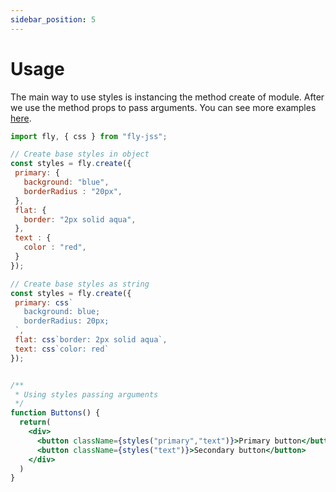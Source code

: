 ```yaml
---
sidebar_position: 5
---
```


# Usage

The main way to use styles is instancing the method create of module. After we use the method props to pass arguments. You can see more examples [here](https://codesandbox.io/s/fly-jss-css-in-js-wgrrc).

```jsx
import fly, { css } from "fly-jss";

// Create base styles in object
const styles = fly.create({
 primary: {
   background: "blue",
   borderRadius : "20px",
 },
 flat: {
   border: "2px solid aqua",
 },
 text : {
   color : "red",
 }
});

// Create base styles as string
const styles = fly.create({
 primary: css`
   background: blue;
   borderRadius: 20px;
 `,
 flat: css`border: 2px solid aqua`,
 text: css`color: red` 
});


/**
 * Using styles passing arguments
 */
function Buttons() {
  return(
    <div> 
      <button className={styles("primary","text")}>Primary button</button>
      <button className={styles("text")}>Secondary button</button>
    </div>
  )
}
```